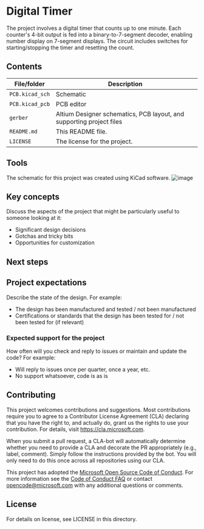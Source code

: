 
# Digital Timer

The project involves a digital timer that counts up to one minute. Each counter's 4-bit output is fed into a binary-to-7-segment decoder, enabling number display on 7-segment displays. 
The circuit includes switches for starting/stopping the timer and resetting the count.

## Contents

| File/folder | Description |
|-------------|-------------|
| `PCB.kicad_sch`       | Schematic |
| `PCB.kicad_pcb`       | PCB editor |
| `gerber`         | Altium Designer schematics, PCB layout, and supporting project files
| `README.md` | This README file. |
| `LICENSE`   | The license for the project. |

## Tools

The schematic for this project was created using KiCad software.
![image](https://github.com/user-attachments/assets/70af9907-743c-42b4-9098-a226bc5d1068)

## Key concepts

Discuss the aspects of the project that might be particularly useful to someone looking at it:

- Significant design decisions
- Gotchas and tricky bits
- Opportunities for customization

## Next steps

<!---Next steps for users to learn more about the technology, how to revise the project to do other interesting things, etc. Don't reiterate the online documentation here; link to it if necessary. --->

## Project expectations

Describe the state of the design. For example:

* The design has been manufactured and tested / not been manufactured
* Certifications or standards that the design has been tested for / not been tested for (if relevant)

### Expected support for the project

<!---If you will reply to issues, please suggest how users should report problems or reach out. Github issues is preferable.--->

How often will you check and reply to issues or maintain and update the code? For example:
* Will reply to issues once per quarter, once a year, etc.
* No support whatsoever, code is as is

## Contributing

<!--- Include the following text verbatim--->

This project welcomes contributions and suggestions. Most contributions require you to
agree to a Contributor License Agreement (CLA) declaring that you have the right to,
and actually do, grant us the rights to use your contribution. For details, visit
https://cla.microsoft.com.

When you submit a pull request, a CLA-bot will automatically determine whether you need
to provide a CLA and decorate the PR appropriately (e.g., label, comment). Simply follow the
instructions provided by the bot. You will only need to do this once across all repositories using our CLA.

This project has adopted the [Microsoft Open Source Code of Conduct](https://opensource.microsoft.com/codeofconduct/).
For more information see the [Code of Conduct FAQ](https://opensource.microsoft.com/codeofconduct/faq/)
or contact [opencode@microsoft.com](mailto:opencode@microsoft.com) with any additional questions or comments.

## License

<!---Make sure you've added the [Creative Commons Attribution 4.0 International Public License](https://github.com/Azure/azure-sphere-hardware-designs/blob/master/LICENSE) to the folder.--->
<!---If you have software as well as hardware in this folder, then also add [MIT license](https://docs.opensource.microsoft.com/content/releasing/license.html) to this folder as LICENSE-CODE and change the below statement to "Code in this folder is licensed under the MIT license (see LICENSE-CODE).  Any other content is licensed under the Creative Commons Attribution 4.0 International Public License (see LICENSE) -->

For details on license, see LICENSE in this directory.
